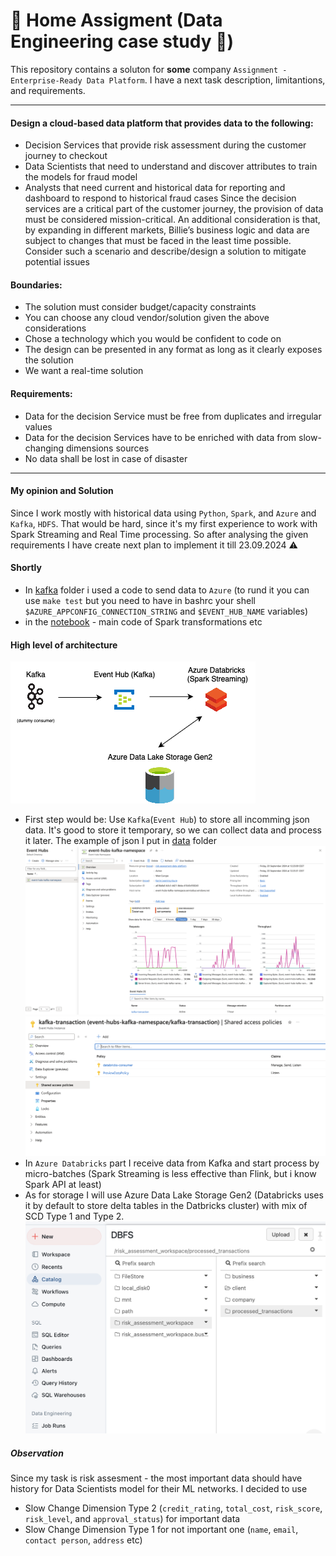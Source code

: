 # :green_book: Home Assigment (Data Engineering case study :beginner:)

This repository contains a soluton for **some** company `Assignment - Enterprise-Ready Data Platform`. I have a next task description, limitantions, and requirements.

---
#### Design a cloud-based data platform that provides data to the following:
- Decision Services that provide risk assessment during the customer journey to checkout
- Data Scientists that need to understand and discover attributes to train the models for fraud model
- Analysts that need current and historical data for reporting and dashboard to respond to historical fraud cases
Since the decision services are a critical part of the customer journey, the provision of data must be considered mission-critical.
An additional consideration is that, by expanding in different markets, Billie’s business logic and data are subject to changes that must be faced in the least time possible. Consider such a scenario and describe/design a solution to mitigate potential issues

#### Boundaries:
- The solution must consider budget/capacity constraints
- You can choose any cloud vendor/solution given the above considerations
- Chose a technology which you would be confident to code on
- The design can be presented in any format as long as it clearly exposes the solution
- We want a real-time solution

#### Requirements:
- Data for the decision Service must be free from duplicates and irregular values
- Data for the decision Services have to be enriched with data from slow-changing dimensions sources
- No data shall be lost in case of disaster
---

#### My opinion and Solution
Since I work mostly with historical data using `Python`, `Spark`, and `Azure` and `Kafka`, `HDFS`. That would be hard, since it's my first experience to work with Spark Streaming and Real Time processing.
So after analysing the given requirements I have create next plan to implement it till 23.09.2024 :warning:

#### Shortly

- In [kafka](./kafka/) folder i used a code to send data to `Azure` (to rund it you can use `make test` but you need to have in bashrc your shell `$AZURE_APPCONFIG_CONNECTION_STRING` and `$EVENT_HUB_NAME` variables)
- in the [notebook](./notebooks/risk-assesment-notebook.ipynb) - main code of Spark transformations etc

#### High level of architecture

![High level architecture](./docs/high-level-arhitecture.png)

-  First step would be: Use `Kafka`(`Event Hub`) to store all incomming json data. It's good to store it temporary, so we can collect data and process it later. The example of json I put in [data](./data/) folder ![Event Hub](./docs/Screenshot%202024-09-23%20at%2020.43.40.png) ![Event Hub](./docs/Screenshot%202024-09-23%20at%2020.44.11.png)
-  In `Azure Databricks` part I receive data from Kafka and start process by micro-batches (Spark Streaming is less effective than Flink, but i know Spark API at least)
-  As for storage I will use Azure Data Lake Storage Gen2 (Databricks uses it by default to store delta tables in the Datbricks cluster) with mix of SCD Type 1 and Type 2. ![Azure databricks dbfs](./docs/Screenshot%202024-09-23%20at%2020.45.48.png)

##### Observation
Since my task is risk assesment - the most important data should have history for Data Scientists model for their ML networks. I decided to use 
- Slow Change Dimension Type 2 (`credit_rating`, `total_cost`, `risk_score`, `risk_level`, and `approval_status`) for important data
- Slow Change Dimension Type 1 for not important one (`name`, `email`, `contact person`, `address` etc)

